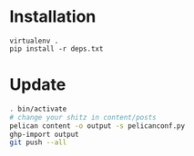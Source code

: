 # Installation

```
virtualenv .
pip install -r deps.txt
```

# Update
```bash
. bin/activate
# change your shitz in content/posts
pelican content -o output -s pelicanconf.py
ghp-import output
git push --all
```
